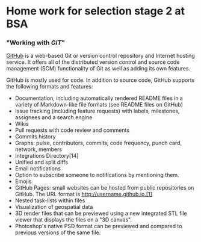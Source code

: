 # Home work for selection stage 2 at BSA

### "Working with *GIT*"

[GitHub](http://github.com) is a web-based Git or version control repository and Internet hosting service. It offers all of the distributed version control and source code management (SCM) functionality of Git as well as adding its own features.

GitHub is mostly used for code.
In addition to source code, GitHub supports the following formats and features:
  * Documentation, including automatically rendered README files in a variety of Markdown-like file formats (see README files on GitHub)
  * Issue tracking (including feature requests) with labels, milestones, assignees and a search engine
  * Wikis
  * Pull requests with code review and comments
  * Commits history
  * Graphs: pulse, contributors, commits, code frequency, punch card, network, members
  * Integrations Directory[14]
  * Unified and split diffs
  * Email notifications
  * Option to subscribe someone to notifications by mentioning them.
  * Emojis
  * GitHub Pages: small websites can be hosted from public repositories on GitHub. The URL format is http://username.github.io.[1]
  * Nested task-lists within files
  * Visualization of geospatial data
  * 3D render files that can be previewed using a new integrated STL file viewer that displays the files on a "3D canvas".
  * Photoshop's native PSD format can be previewed and compared to previous versions of the same file.
